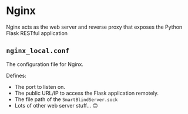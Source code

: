 # Nginx

Nginx acts as the web server and reverse proxy that exposes the Python Flask RESTful application

## `nginx_local.conf`
The configuration file for Nginx.

Defines: 
- The port to listen on.
- The public URL/IP to access the Flask application remotely.
- The file path of the `SmartBlindServer.sock`
- Lots of other web server stuff... 🙃
